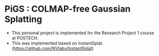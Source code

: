 # PiGS : COLMAP-free Gaussian Splatting
- This personal project is implemented for the Research Project 1 course at POSTECH.
- This was implemented based on InstantSplat. (https://github.com/NVlabs/InstantSplat)
